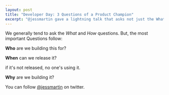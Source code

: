```yaml
---
layout: post
title: "Developer Day: 3 Questions of a Product Champion"
excerpt: "@jessmartin gave a lightning talk that asks not just the What and How of product development, but the Who, When, and Why."
---
```

We generally tend to ask the _What_ and _How_ questions.
But, the most important Questions follow:
  
**Who** are we building this for?

**When** can we release it?

  if it's not released, no one's using it.
  
**Why** are we building it?
  
You can follow [@jessmartin](http://twitter.com/jessmartin) on twitter.